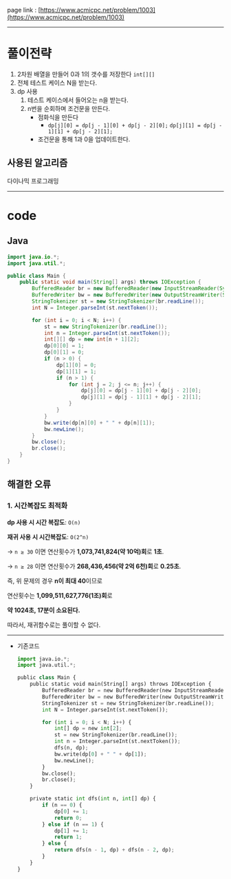 page link : [https://www.acmicpc.net/problem/1003](https://www.acmicpc.net/problem/1003)

---

# 풀이전략

1. 2차원 배열을 만들어 0과 1의 갯수를 저장한다 `int[][]`
2. 전체 테스트 케이스 N을 받는다.
3. dp 사용
    1. 테스트 케이스에서 들어오는 n을 받는다.
    2. n번을 순회하며 조건문을 만든다.
        - 점화식을 만든다
            - `dp[j][0] = dp[j - 1][0] + dp[j - 2][0];`
            `dp[j][1] = dp[j - 1][1] + dp[j - 2][1];`
        - 조건문을 통해 1과 0을 업데이트한다.

## 사용된 알고리즘

다이나믹 프로그래밍

---

# code

## Java

```java
import java.io.*;
import java.util.*;

public class Main {
    public static void main(String[] args) throws IOException {
        BufferedReader br = new BufferedReader(new InputStreamReader(System.in));
        BufferedWriter bw = new BufferedWriter(new OutputStreamWriter(System.out));
        StringTokenizer st = new StringTokenizer(br.readLine());
        int N = Integer.parseInt(st.nextToken());

        for (int i = 0; i < N; i++) {
            st = new StringTokenizer(br.readLine());
            int n = Integer.parseInt(st.nextToken());
            int[][] dp = new int[n + 1][2];
            dp[0][0] = 1;
            dp[0][1] = 0;
            if (n > 0) {
                dp[1][0] = 0;
                dp[1][1] = 1;
                if (n > 1) {
                    for (int j = 2; j <= n; j++) {
                        dp[j][0] = dp[j - 1][0] + dp[j - 2][0];
                        dp[j][1] = dp[j - 1][1] + dp[j - 2][1];
                    }
                }
            }
            bw.write(dp[n][0] + " " + dp[n][1]);
            bw.newLine();
        }
        bw.close();
        br.close();
    }
}

```

## 해결한 오류

### 1. 시간복잡도 최적화

**dp 사용 시 시간 복잡도**: `O(n)`

**재귀 사용 시 시간복잡도**: `O(2^n)`

→ `n ≥ 30` 이면 연산횟수가 **1,073,741,824(약 10억)회**로 **1초**.

→ `n ≥ 28` 이면 연산횟수가 **268,436,456(약 2억 6천)회**로 **0.25초**.

즉, 위 문제의 경우 **n이 최대 40**이므로 

연산횟수는 **1,099,511,627,776(1조)회**로

**약 1024초, 17분이 소요된다.**

따라서, 재귀함수로는 풀이할 수 없다.

---

- 기존코드
    
    ```python
    import java.io.*;
    import java.util.*;
    
    public class Main {
        public static void main(String[] args) throws IOException {
            BufferedReader br = new BufferedReader(new InputStreamReader(System.in));
            BufferedWriter bw = new BufferedWriter(new OutputStreamWriter(System.out));
            StringTokenizer st = new StringTokenizer(br.readLine());
            int N = Integer.parseInt(st.nextToken());
    
            for (int i = 0; i < N; i++) {
                int[] dp = new int[2];
                st = new StringTokenizer(br.readLine());
                int n = Integer.parseInt(st.nextToken());
                dfs(n, dp);
                bw.write(dp[0] + " " + dp[1]);
                bw.newLine();
            }
            bw.close();
            br.close();
        }
    
        private static int dfs(int n, int[] dp) {
            if (n == 0) {
                dp[0] += 1;
                return 0;
            } else if (n == 1) {
                dp[1] += 1;
                return 1;
            } else {
                return dfs(n - 1, dp) + dfs(n - 2, dp);
            }
        }
    }
    
    ```
